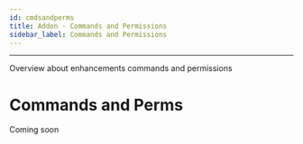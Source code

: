 ```yaml
---
id: cmdsandperms
title: Addon - Commands and Permissions
sidebar_label: Commands and Permissions
---
```

---
Overview about enhancements commands and permissions

# Commands and Perms

Coming soon